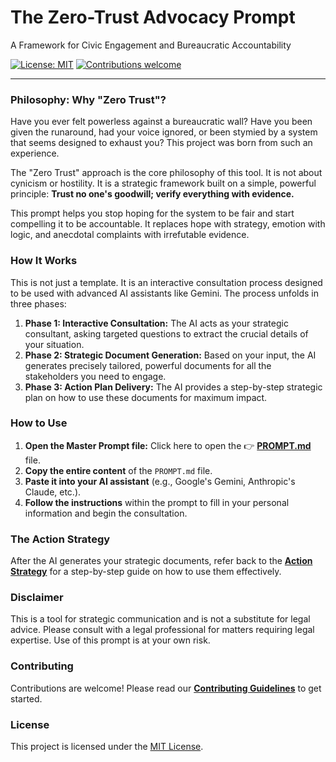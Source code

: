 # The Zero-Trust Advocacy Prompt
A Framework for Civic Engagement and Bureaucratic Accountability

[![License: MIT](https://img.shields.io/badge/License-MIT-yellow.svg)](https://opensource.org/licenses/MIT)
[![Contributions welcome](https://img.shields.io/badge/contributions-welcome-brightgreen.svg?style=flat)](./CONTRIBUTING.md)

---

### Philosophy: Why "Zero Trust"?

Have you ever felt powerless against a bureaucratic wall? Have you been given the runaround, had your voice ignored, or been stymied by a system that seems designed to exhaust you? This project was born from such an experience.

The "Zero Trust" approach is the core philosophy of this tool. It is not about cynicism or hostility. It is a strategic framework built on a simple, powerful principle: **Trust no one's goodwill; verify everything with evidence.**

This prompt helps you stop hoping for the system to be fair and start compelling it to be accountable. It replaces hope with strategy, emotion with logic, and anecdotal complaints with irrefutable evidence.

### How It Works

This is not just a template. It is an interactive consultation process designed to be used with advanced AI assistants like Gemini. The process unfolds in three phases:

1.  **Phase 1: Interactive Consultation:** The AI acts as your strategic consultant, asking targeted questions to extract the crucial details of your situation.
2.  **Phase 2: Strategic Document Generation:** Based on your input, the AI generates precisely tailored, powerful documents for all the stakeholders you need to engage.
3.  **Phase 3: Action Plan Delivery:** The AI provides a step-by-step strategic plan on how to use these documents for maximum impact.

### How to Use

1.  **Open the Master Prompt file:** Click here to open the 👉 **[PROMPT.md](./PROMPT.md)** file.
2.  **Copy the entire content** of the `PROMPT.md` file.
3.  **Paste it into your AI assistant** (e.g., Google's Gemini, Anthropic's Claude, etc.).
4.  **Follow the instructions** within the prompt to fill in your personal information and begin the consultation.

### The Action Strategy

After the AI generates your strategic documents, refer back to the **[Action Strategy](./ACTION_STRATEGY.md)** for a step-by-step guide on how to use them effectively.

### Disclaimer

This is a tool for strategic communication and is not a substitute for legal advice. Please consult with a legal professional for matters requiring legal expertise. Use of this prompt is at your own risk.

### Contributing

Contributions are welcome! Please read our **[Contributing Guidelines](./CONTRIBUTING.md)** to get started.

### License

This project is licensed under the [MIT License](./LICENSE).
